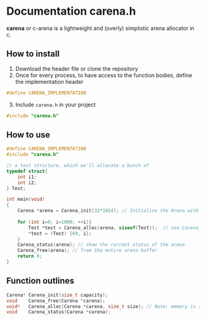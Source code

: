 # Documentation carena.h

**carena** or c-arena is a lightweight and (overly) simplistic arena allocator in c.

## How to install 

1. Download the header file or clone the repository
2. Once for every process, to have access to the function bodies, define the implementation header

```c
#define CARENA_IMPLEMENTATION
```
3. Include `carena.h` in your project

```c
#include "carena.h"
```

## How to use
```c
#define CARENA_IMPLEMENTATION
#include "carena.h"

// a test structure, which we'll allocate a bunch of
typedef struct{
    int i1;
    int i2;
} Test;

int main(void)
{
    Carena *arena = Carena_init(32*1024); // Initialize the Arena with a capacity of 32 kilobytes
    
    for (int i=0; i<1000; ++i){
        Test *test = Carena_alloc(arena, sizeof(Test));  // use Carena_alloc to allocate memory, just like with malloc
        *test = (Test) {69, i};
    }
    Carena_status(arena); // show the current status of the arena
    Carena_free(arena); // free the entire arena buffer
    return 0;
}
```

## Function outlines

```c
Carena* Carena_init(size_t capacity);
void    Carena_free(Carena *carena);
void*   Carena_alloc(Carena *carena, size_t size); // Note: memory is zero initialized by default
void    Carena_status(Carena *carena);
```